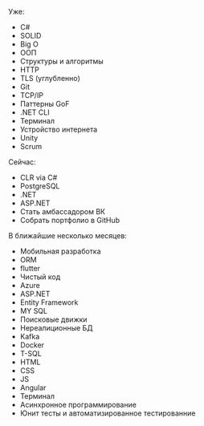 
Уже:
- C#
- SOLID
- Big O
- ООП
- Структуры и алгоритмы
- HTTP
- TLS (углубленно)
- Git
- TCP/IP
- Паттерны GoF
- .NET CLI
- Терминал
- Устройство интернета
- Unity
- Scrum

Сейчас:
- CLR via C#
- PostgreSQL
- .NET
- ASP.NET
- Стать амбассадором ВК
- Собрать портфолио в GitHub

В ближайшие несколько месяцев:
- Мобильная разработка
- ORM
- flutter
- Чистый код
- Azure
- ASP.NET
- Entity Framework
- MY SQL
- Поисковые движки
- Нереалиционные БД
- Kafka
- Docker
- T-SQL
- HTML
- CSS
- JS
- Angular
- Терминал
- Асинхронное программирование
- Юнит тесты и автоматизированное тестированние

<!---
Star-Kuller/Star-Kuller is a ✨ special ✨ repository because its `README.md` (this file) appears on your GitHub profile.
You can click the Preview link to take a look at your changes.
--->

